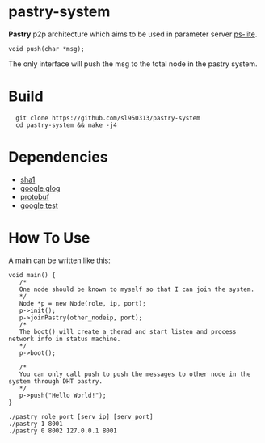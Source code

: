 # **pastry-system**
__Pastry__ p2p architecture which aims to be used in parameter server [ps-lite](https://github.com/dmlc/ps-lite).

```
void push(char *msg);
```
The only interface will push the msg to the total node in the pastry system.

# Build
   

```
  git clone https://github.com/sl950313/pastry-system
  cd pastry-system && make -j4
``` 


# Dependencies

- [sha1](https://github.com/vog/sha1)
- [google glog](https://github.com/google/glog)
- [protobuf](https://github.com/google/protobuf)
- [google test](https://github.com/google/googletest)

# How To Use 

A main can be written like this:
```
void main() {
   /*
   One node should be known to myself so that I can join the system.
   */
   Node *p = new Node(role, ip, port);
   p->init();
   p->joinPastry(other_nodeip, port);
   /*
   The boot() will create a therad and start listen and process network info in status machine.
   */
   p->boot();

   /*
   You can only call push to push the messages to other node in the system through DHT pastry.
   */
   p->push("Hello World!");
}
```

```
./pastry role port [serv_ip] [serv_port] 
./pastry 1 8001 
./pastry 0 8002 127.0.0.1 8001
```


